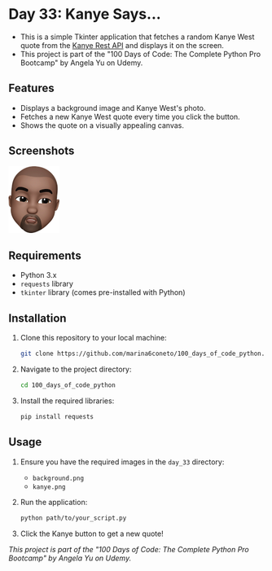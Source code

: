 # Day 33: Kanye Says...

- This is a simple Tkinter application that fetches a random Kanye West quote from the [Kanye Rest API](https://kanye.rest) and displays it on the screen.
- This project is part of the "100 Days of Code: The Complete Python Pro Bootcamp" by Angela Yu on Udemy.

## Features

- Displays a background image and Kanye West's photo.
- Fetches a new Kanye West quote every time you click the button.
- Shows the quote on a visually appealing canvas.

## Screenshots

![App Screenshot](kanye.png) 

## Requirements

- Python 3.x
- `requests` library
- `tkinter` library (comes pre-installed with Python)

## Installation

1. Clone this repository to your local machine:

    ```bash
    git clone https://github.com/marina6coneto/100_days_of_code_python.git
    ```

2. Navigate to the project directory:

    ```bash
    cd 100_days_of_code_python
    ```

3. Install the required libraries:

    ```bash
    pip install requests
    ```

## Usage

1. Ensure you have the required images in the `day_33` directory:
   - `background.png`
   - `kanye.png`

2. Run the application:

    ```bash
    python path/to/your_script.py
    ```

3. Click the Kanye button to get a new quote!

*This project is part of the "100 Days of Code: The Complete Python Pro Bootcamp" by Angela Yu on Udemy.*
